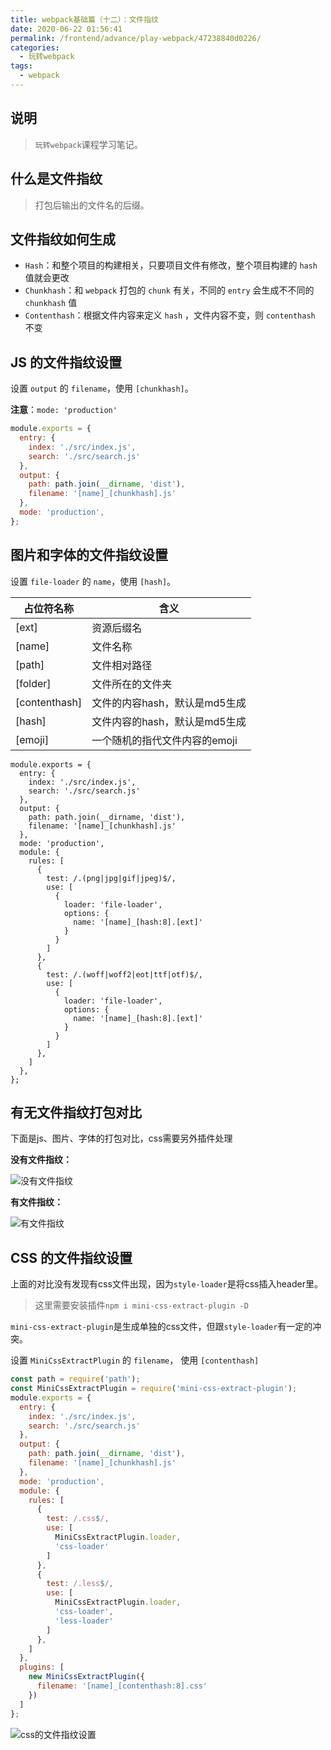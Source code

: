 ```yaml
---
title: webpack基础篇（十二）：文件指纹
date: 2020-06-22 01:56:41
permalink: /frontend/advance/play-webpack/47238840d0226/
categories:
  - 玩转webpack
tags:
  - webpack
---
```


## 说明

> `玩转webpack`课程学习笔记。

## 什么是文件指纹

> 打包后输出的文件名的后缀。

## 文件指纹如何生成

- `Hash`：和整个项目的构建相关，只要项目文件有修改，整个项目构建的 `hash` 值就会更改
- `Chunkhash`：和 `webpack` 打包的 `chunk` 有关，不同的 `entry` 会生成不不同的 `chunkhash` 值
- `Contenthash`：根据文件内容来定义 `hash` ，文件内容不变，则 `contenthash` 不变

## JS 的文件指纹设置

设置 `output` 的 `filename`，使用 `[chunkhash]`。

**注意**：`mode: 'production'`

```js
module.exports = {
  entry: {
    index: './src/index.js',
    search: './src/search.js'
  },
  output: {
    path: path.join(__dirname, 'dist'),
    filename: '[name]_[chunkhash].js'
  },
  mode: 'production',
};
```

## 图片和字体的文件指纹设置

设置 `file-loader` 的 `name`，使用 `[hash]`。

| 占位符名称 | 含义 |
| -- | -- |
| [ext] | 资源后缀名 |
| [name] | 文件名称 |
| [path] | 文件相对路径 |
| [folder] | 文件所在的文件夹 |
| [contenthash] | 文件的内容hash，默认是md5生成 |
| [hash] | 文件内容的hash，默认是md5生成 |
| [emoji] | 一个随机的指代文件内容的emoji |

```**js**
module.exports = {
  entry: {
    index: './src/index.js',
    search: './src/search.js'
  },
  output: {
    path: path.join(__dirname, 'dist'),
    filename: '[name]_[chunkhash].js'
  },
  mode: 'production',
  module: {
    rules: [
      {
        test: /.(png|jpg|gif|jpeg)$/,
        use: [
          {
            loader: 'file-loader',
            options: {
              name: '[name]_[hash:8].[ext]'
            }
          }
        ]
      },
      {
        test: /.(woff|woff2|eot|ttf|otf)$/,
        use: [
          {
            loader: 'file-loader',
            options: {
              name: '[name]_[hash:8].[ext]'
            }
          }
        ]
      },
    ]
  },
};
```

## 有无文件指纹打包对比

下面是js、图片、字体的打包对比，css需要另外插件处理

**没有文件指纹：**

![没有文件指纹](https://img-blog.csdnimg.cn/20200622015420348.PNG?x-oss-process=image/watermark,type_ZmFuZ3poZW5naGVpdGk,shadow_10,text_aHR0cHM6Ly9ibG9nLmNzZG4ubmV0L2thaW1vMzEz,size_16,color_FFFFFF,t_70)

**有文件指纹：**

![有文件指纹](https://img-blog.csdnimg.cn/20200622015444474.PNG?x-oss-process=image/watermark,type_ZmFuZ3poZW5naGVpdGk,shadow_10,text_aHR0cHM6Ly9ibG9nLmNzZG4ubmV0L2thaW1vMzEz,size_16,color_FFFFFF,t_70)

## CSS 的文件指纹设置

上面的对比没有发现有css文件出现，因为`style-loader`是将css插入header里。

> 这里需要安装插件`npm i mini-css-extract-plugin -D`

`mini-css-extract-plugin`是生成单独的css文件，但跟`style-loader`有一定的冲突。

设置 `MiniCssExtractPlugin` 的 `filename`， 使用 `[contenthash]`

```js
const path = require('path');
const MiniCssExtractPlugin = require('mini-css-extract-plugin');
module.exports = {
  entry: {
    index: './src/index.js',
    search: './src/search.js'
  },
  output: {
    path: path.join(__dirname, 'dist'),
    filename: '[name]_[chunkhash].js'
  },
  mode: 'production',
  module: {
    rules: [
      {
        test: /.css$/,
        use: [
          MiniCssExtractPlugin.loader,
          'css-loader'
        ]
      },
      {
        test: /.less$/,
        use: [
          MiniCssExtractPlugin.loader,
          'css-loader',
          'less-loader'
        ]
      },
    ]
  },
  plugins: [
    new MiniCssExtractPlugin({
      filename: '[name]_[contenthash:8].css'
    })
  ]
};
```

![css的文件指纹设置](https://img-blog.csdnimg.cn/20200622015505602.PNG?x-oss-process=image/watermark,type_ZmFuZ3poZW5naGVpdGk,shadow_10,text_aHR0cHM6Ly9ibG9nLmNzZG4ubmV0L2thaW1vMzEz,size_16,color_FFFFFF,t_70)
